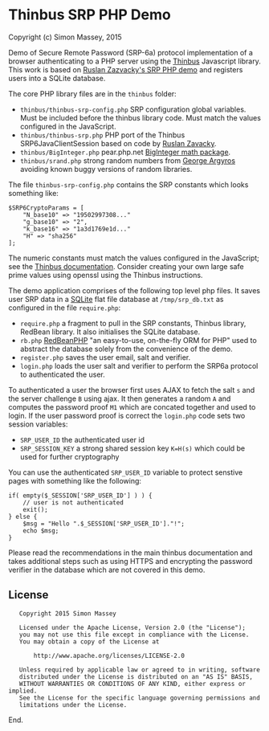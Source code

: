 # Thinbus SRP PHP Demo

Copyright (c) Simon Massey, 2015

Demo of Secure Remote Password (SRP-6a) protocol implementation of a browser authenticating to a PHP server using the [Thinbus](https://bitbucket.org/simon_massey/thinbus-srp-js) Javascript library. 
This work is based on [Ruslan Zazvacky's SRP PHP demo](https://github.com/RuslanZavacky/srp-6a-demo) and registers users into a SQLite database. 

The core PHP library files are in the `thinbus` folder:

* `thinbus/thinbus-srp-config.php` SRP configuration global variables. Must be included before the thinbus library code. Must match the values configured in the JavaScript. 
* `thinbus/thinbus-srp.php` PHP port of the Thinbus SRP6JavaClientSession based on code by [Ruslan Zavacky](https://github.com/RuslanZavacky/srp-6a-demo).
* `thinbus/BigInteger.php` pear.php.net [BigInteger math package](http://pear.php.net/package/BigInteger).
* `thinbus/srand.php` strong random numbers from [George Argyros](https://github.com/GeorgeArgyros/Secure-random-bytes-in-PHP) avoiding known buggy versions of random libraries. 

The file `thinbus-srp-config.php` contains the SRP constants which looks something like: 

```
$SRP6CryptoParams = [
    "N_base10" => "19502997308..."
    "g_base10" => "2",
    "k_base16" => "1a3d1769e1d..."
    "H" => "sha256"
];
```

The numeric constants must match the values configured in the JavaScript; see the [Thinbus documentation](https://bitbucket.org/simon_massey/thinbus-srp-js). Consider creating your own large safe prime values using openssl using the Thinbus instructions. 

The demo application comprises of the following top level php files. It saves user SRP data in a [SQLite](http://php.net/manual/en/book.sqlite.php) flat file database at `/tmp/srp_db.txt` as configured in the file `require.php`: 

* `require.php` a fragment to pull in the SRP constants, Thinbus library, RedBean library. It also initialises the SQLite database. 
* `rb.php` [RedBeanPHP](http://redbeanphp.com) "an easy-to-use, on-the-fly ORM for PHP" used to abstract the database solely from the convenience of the demo.   
* `register.php` saves the user email, salt and verifier.  
* `login.php` loads the user salt and verifier to perform the SRP6a protocol to authenticated the user. 

To authenticated a user the browser first uses AJAX to fetch the salt `s` and the server challenge `B` using ajax. 
It then generates a random `A` and computes the password proof `M1` which are concated together and used to login. 
If the user password proof is correct the `login.php` code sets two session variables:

* `SRP_USER_ID` the authenticated user id
* `SRP_SESSION_KEY` a strong shared session key `K=H(s)` which could be used for further cryptography

You can use the authenticated `SRP_USER_ID` variable to protect senstive pages with something like the following: 

```
if( empty($_SESSION['SRP_USER_ID'] ) ) {
    // user is not authenticated
    exit();
} else {
    $msg = "Hello ".$_SESSION['SRP_USER_ID']."!";
    echo $msg;
}
```

Please read the recommendations in the main thinbus documentation and takes additional steps such as using HTTPS and encrypting the password verifier in the database which are not covered in this demo. 

## License

```
   Copyright 2015 Simon Massey

   Licensed under the Apache License, Version 2.0 (the "License");
   you may not use this file except in compliance with the License.
   You may obtain a copy of the License at

       http://www.apache.org/licenses/LICENSE-2.0

   Unless required by applicable law or agreed to in writing, software
   distributed under the License is distributed on an "AS IS" BASIS,
   WITHOUT WARRANTIES OR CONDITIONS OF ANY KIND, either express or implied.
   See the License for the specific language governing permissions and
   limitations under the License.
```
   
End.
